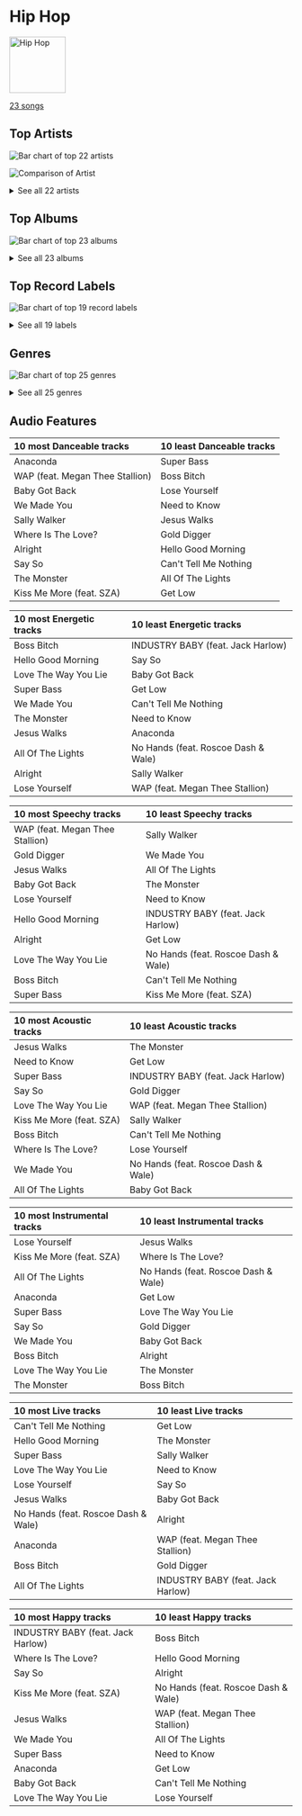 # Hip Hop


<img src="https://mosaic.scdn.co/640/ab67616d0000b2730b1cfc3df4d9d5d4cbce9208ab67616d0000b27310356a0e81371e6644cb1371ab67616d0000b273908280d9807127e185b71d56ab67616d0000b273c450c89d3eb750d3535b0a0c" alt="Hip Hop" width="100" />

[23 songs](hip_hop_tracks.md)

## Top Artists

![Bar chart of top 22 artists](../images/playlists/hip_hop/artists.png)

![Comparison of Artist](../images/playlists/hip_hop/artists_comparison.png)


<details>
<summary>See all 22 artists</summary>

|   Number of Tracks | Art                                                                                              | Artist                           | 🔗                                                           |
|-------------------:|:-------------------------------------------------------------------------------------------------|:---------------------------------|:------------------------------------------------------------|
|                  4 | <img src="https://i.scdn.co/image/ab6761610000e5eba00b11c129b27a88fc72f36b" alt="" width="50" /> | Eminem                           | [🔗](https://open.spotify.com/artist/7dGJo4pcD2V6oG8kP0tJRR) |
|                  4 | <img src="https://i.scdn.co/image/ab6761610000e5eb727a2ac15afe659be999beba" alt="" width="50" /> | Doja Cat                         | [🔗](https://open.spotify.com/artist/5cj0lLjcoR7YOSnhnX0Po5) |
|                  4 | <img src="https://i.scdn.co/image/ab6761610000e5eb867008a971fae0f4d913f63a" alt="" width="50" /> | Kanye West                       | [🔗](https://open.spotify.com/artist/5K4W6rqBFWDnAN6FQUkS6x) |
|                  2 | <img src="https://i.scdn.co/image/ab6761610000e5eb99e4fca7c0b7cb166d915789" alt="" width="50" /> | [Rihanna](../artists/rihanna.md) | [🔗](https://open.spotify.com/artist/5pKCCKE2ajJHZ9KAiaK11H) |
|                  2 | <img src="https://i.scdn.co/image/ab6761610000e5eb6a8e5e8752d1dc2dafa63f20" alt="" width="50" /> | Nicki Minaj                      | [🔗](https://open.spotify.com/artist/0hCNtLu0JehylgoiP8L4Gh) |
|                  1 | <img src="https://i.scdn.co/image/ab6761610000e5eb7eb7f6371aad8e67e01f0a03" alt="" width="50" /> | SZA                              | [🔗](https://open.spotify.com/artist/7tYKF4w9nC0nq9CsPZTHyP) |
|                  1 | <img src="https://i.scdn.co/image/ab6761610000e5ebd66f1e0c883f319443d68c45" alt="" width="50" /> | Lil Nas X                        | [🔗](https://open.spotify.com/artist/7jVv8c5Fj3E9VhNjxT4snq) |
|                  1 | <img src="https://i.scdn.co/image/a3823abbd476fa00cdf95a9f5cbbe09d2f96add2" alt="" width="50" /> | Jamie Foxx                       | [🔗](https://open.spotify.com/artist/7LnaAXbDVIL75IVPnndf7w) |
|                  1 | <img src="https://i.scdn.co/image/ab6761610000e5eb3eed54e1eb0fed222434d867" alt="" width="50" /> | Waka Flocka Flame                | [🔗](https://open.spotify.com/artist/6f4XkbvYlXMH0QgVRzW0sM) |
|                  1 | <img src="https://i.scdn.co/image/ab6761610000e5eb0e1f90bdff70c339838dcf90" alt="" width="50" /> | Wale                             | [🔗](https://open.spotify.com/artist/67nwj3Y5sZQLl72VNUHEYE) |
|                  1 | <img src="https://i.scdn.co/image/ab6761610000e5eb698a6abf2897a8fc8283cc0c" alt="" width="50" /> | Iggy Azalea                      | [🔗](https://open.spotify.com/artist/5yG7ZAZafVaAlMTeBybKAL) |
|                  1 | <img src="https://i.scdn.co/image/ab6761610000e5eb8c2332e6c0ed96d144a91b3f" alt="" width="50" /> | Cardi B                          | [🔗](https://open.spotify.com/artist/4kYSro6naA4h99UJvo89HB) |
|                  1 | <img src="https://i.scdn.co/image/ab6761610000e5eb12057d342f33c61b3768f2bc" alt="" width="50" /> | T.I.                             | [🔗](https://open.spotify.com/artist/4OBJLual30L7gRl5UkeRcT) |
|                  1 | <img src="https://i.scdn.co/image/8a522c7faa13cf4321ca6bea075fd97f75f40cfe" alt="" width="50" /> | Ying Yang Twins                  | [🔗](https://open.spotify.com/artist/44PA0rCQXikgOWbfY7Fq7m) |
|                  1 | <img src="https://i.scdn.co/image/aafc4156598fa9f8f052ec5687e648ba9120f07e" alt="" width="50" /> | Lil Jon & The East Side Boyz     | [🔗](https://open.spotify.com/artist/3ciRvbBIVz9fBoPbtSYq4x) |
|                  1 | <img src="https://i.scdn.co/image/07b5316f828fe20d0efe0029797157f394ae7640" alt="" width="50" /> | Sir Mix-A-Lot                    | [🔗](https://open.spotify.com/artist/3TQ9JTBI2n2hfo7aRONEYV) |
|                  1 | <img src="https://i.scdn.co/image/ab6761610000e5eb437b9e2a82505b3d93ff1022" alt="" width="50" /> | Kendrick Lamar                   | [🔗](https://open.spotify.com/artist/2YZyLoL8N0Wb9xBt1NhZWg) |
|                  1 | <img src="https://i.scdn.co/image/184674b36baa9cc7f0048502e78ce615a35ba08f" alt="" width="50" /> | Diddy - Dirty Money              | [🔗](https://open.spotify.com/artist/2QYEvpsWUOjqaYuxDPTCmV) |
|                  1 | <img src="https://i.scdn.co/image/ab6761610000e5ebed3a04c76cbc92b97f59c3c0" alt="" width="50" /> | Jack Harlow                      | [🔗](https://open.spotify.com/artist/2LIk90788K0zvyj2JJVwkJ) |
|                  1 | <img src="https://i.scdn.co/image/ab6761610000e5ebabab30b094128cf4c0f2cef1" alt="" width="50" /> | Black Eyed Peas                  | [🔗](https://open.spotify.com/artist/1yxSLGMDHlW21z4YXirZDS) |
|                  1 | <img src="https://i.scdn.co/image/ab6761610000e5eb5bebfdee4c4cfea3473a51ab" alt="" width="50" /> | Megan Thee Stallion              | [🔗](https://open.spotify.com/artist/181bsRPaVXVlUKXrxwZfHK) |
|                  1 | <img src="https://i.scdn.co/image/ab6761610000e5eb858ab48103cfe3c042bc1515" alt="" width="50" /> | Roscoe Dash                      | [🔗](https://open.spotify.com/artist/0bfX8pF8kuHNCs57Ms4jZb) |

</details>


## Top Albums

![Bar chart of top 23 albums](../images/playlists/hip_hop/albums.png)


<details>
<summary>See all 23 albums</summary>

|   Number of Tracks | Art                                                                                              | Album                             | 🔗                                                          |
|-------------------:|:-------------------------------------------------------------------------------------------------|:----------------------------------|:-----------------------------------------------------------|
|                  1 | <img src="https://i.scdn.co/image/ab67616d0000b273c450c89d3eb750d3535b0a0c" alt="" width="50" /> | WAP (feat. Megan Thee Stallion)   | [🔗](https://open.spotify.com/album/2ogiazbrNEx0kQHGl5ZBTQ) |
|                  1 | <img src="https://i.scdn.co/image/ab67616d0000b273cdb645498cd3d8a2db4d05e1" alt="" width="50" /> | To Pimp A Butterfly               | [🔗](https://open.spotify.com/album/7ycBtnsMtyVbbwTfJwRjSP) |
|                  1 | <img src="https://i.scdn.co/image/ab67616d0000b2730f79d1616e3b02368d41f458" alt="" width="50" /> | The Pinkprint (Deluxe)            | [🔗](https://open.spotify.com/album/5ooCuPIk58IwSo6DRr1JCu) |
|                  1 | <img src="https://i.scdn.co/image/ab67616d0000b27357195dfe8926f713b21d6cac" alt="" width="50" /> | The Marshall Mathers LP2          | [🔗](https://open.spotify.com/album/3vOgbDjgsZBAPwV2M3bNOj) |
|                  1 | <img src="https://i.scdn.co/image/ab67616d0000b27325b055377757b3cdd6f26b78" alt="" width="50" /> | The College Dropout               | [🔗](https://open.spotify.com/album/4Uv86qWpGTxf7fU7lG5X6F) |
|                  1 | <img src="https://i.scdn.co/image/ab67616d0000b27331aafa752187cb0284307200" alt="" width="50" /> | SHADYXV                           | [🔗](https://open.spotify.com/album/6wdSf72duVewXTqhYU3Z87) |
|                  1 | <img src="https://i.scdn.co/image/ab67616d0000b273506c4cc93e5a6234164125e1" alt="" width="50" /> | Relapse: Refill                   | [🔗](https://open.spotify.com/album/7MZzYkbHL9Tk3O6WeD4Z0Z) |
|                  1 | <img src="https://i.scdn.co/image/ab67616d0000b273c08d5fa5c0f1a834acef5100" alt="" width="50" /> | Recovery                          | [🔗](https://open.spotify.com/album/47BiFcV59TQi2s9SkBo2pb) |
|                  1 | <img src="https://i.scdn.co/image/ab67616d0000b2734df3245f26298a1579ecc321" alt="" width="50" /> | Planet Her                        | [🔗](https://open.spotify.com/album/1nAQbHeOWTfQzbOoFrvndW) |
|                  1 | <img src="https://i.scdn.co/image/ab67616d0000b27343f15453faa4973061411a79" alt="" width="50" /> | Pink Friday                       | [🔗](https://open.spotify.com/album/5jem47f4IRH6UaxNAWO6vD) |
|                  1 | <img src="https://i.scdn.co/image/ab67616d0000b273d9194aa18fa4c9362b47464f" alt="" width="50" /> | My Beautiful Dark Twisted Fantasy | [🔗](https://open.spotify.com/album/20r762YmB5HeofjMCiPMLv) |
|                  1 | <img src="https://i.scdn.co/image/ab67616d0000b273f82c7e4376cf8267fb396b7d" alt="" width="50" /> | Mack Daddy                        | [🔗](https://open.spotify.com/album/6c62jxWCe2aisIudaDRcaP) |
|                  1 | <img src="https://i.scdn.co/image/ab67616d0000b273be82673b5f79d9658ec0a9fd" alt="" width="50" /> | MONTERO                           | [🔗](https://open.spotify.com/album/6pOiDiuDQqrmo5DbG0ZubR) |
|                  1 | <img src="https://i.scdn.co/image/ab67616d0000b273428d2255141c2119409a31b2" alt="" width="50" /> | Late Registration                 | [🔗](https://open.spotify.com/album/5ll74bqtkcXlKE7wwkMq4g) |
|                  1 | <img src="https://i.scdn.co/image/ab67616d0000b2730b1cfc3df4d9d5d4cbce9208" alt="" width="50" /> | Last Train To Paris               | [🔗](https://open.spotify.com/album/2psjRixnoePs8ZqE8cuU5Z) |
|                  1 | <img src="https://i.scdn.co/image/ab67616d0000b273908280d9807127e185b71d56" alt="" width="50" /> | Kiss Me More (feat. SZA)          | [🔗](https://open.spotify.com/album/1OnzqJTL9bwe4kvaLxRYxt) |
|                  1 | <img src="https://i.scdn.co/image/ab67616d0000b2733ba0e7112f965bfda72b1c5b" alt="" width="50" /> | Kings Of Crunk                    | [🔗](https://open.spotify.com/album/4htcOW08TqINNLbcSf9esI) |
|                  1 | <img src="https://i.scdn.co/image/ab67616d0000b273fc26c1e9b1cc4ecd87e9ddef" alt="" width="50" /> | In My Defense                     | [🔗](https://open.spotify.com/album/3kQvfhjfU6Mleis6k6vpmw) |
|                  1 | <img src="https://i.scdn.co/image/ab67616d0000b27382b243023b937fd579a35533" alt="" width="50" /> | Hot Pink                          | [🔗](https://open.spotify.com/album/1MmVkhiwTH0BkNOU3nw5d3) |
|                  1 | <img src="https://i.scdn.co/image/ab67616d0000b27326f7f19c7f0381e56156c94a" alt="" width="50" /> | Graduation                        | [🔗](https://open.spotify.com/album/4SZko61aMnmgvNhfhgTuD3) |
|                  1 | <img src="https://i.scdn.co/image/fade577145599daff924bb7b28386a84f67bd1db" alt="" width="50" /> | Flockaveli                        | [🔗](https://open.spotify.com/album/6MQtWELG7aRX7CkAzQ6nLM) |
|                  1 | <img src="https://i.scdn.co/image/ab67616d0000b27329a42ba069a854c9078377b4" alt="" width="50" /> | Elephunk                          | [🔗](https://open.spotify.com/album/3eqkfT9f1XyM8GME1gVDrD) |
|                  1 | <img src="https://i.scdn.co/image/ab67616d0000b27310356a0e81371e6644cb1371" alt="" width="50" /> | Boss Bitch                        | [🔗](https://open.spotify.com/album/4pmyFpGicLLIgNPc1TQXKc) |

</details>


## Top Record Labels

![Bar chart of top 19 record labels](../images/playlists/hip_hop/labels.png)


<details>
<summary>See all 19 labels</summary>

|   Number of Tracks | Label                                                                           |
|-------------------:|:--------------------------------------------------------------------------------|
|                  4 | [Roc-A-Fella](../labels/roc_a_fella.md)                                         |
|                  4 | [Aftermath](../labels/aftermath.md)                                             |
|                  3 | [RCA Records Label](../labels/rca_records_label.md)                             |
|                  3 | [Kemosabe Records](../labels/kemosabe_records.md)                               |
|                  2 | [Nicki Minaj](../labels/nicki_minaj.md)                                         |
|                  2 | [Cash Money](../labels/cash_money.md)                                           |
|                  2 | [Atlantic Records](../labels/atlantic_records.md)                               |
|                  1 | [Warner Records](../labels/warner_records.md)                                   |
|                  1 | [The Orchard](../labels/the_orchard.md)                                         |
|                  1 | [KSR](../labels/ksr.md)                                                         |
|                  1 | [Interscope](../labels/interscope.md)                                           |
|                  1 | [EMPIRE](../labels/empire.md)                                                   |
|                  1 | [Columbia](../labels/columbia.md)                                               |
|                  1 | [Bad Dreams Records](../labels/bad_dreams_records.md)                           |
|                  1 | [Bad Boy](../labels/bad_boy.md)                                                 |
|                  1 | [Asylum](../labels/asylum.md)                                                   |
|                  1 | [American Recordings Catalog P&D](../labels/american_recordings_catalog_p_d.md) |
|                  1 | [A&M](../labels/a_m.md)                                                         |
|                  1 | [3H](../labels/3h.md)                                                           |

</details>


## Genres

![Bar chart of top 25 genres](../images/playlists/hip_hop/genres.png)


<details>
<summary>See all 25 genres</summary>

|   Number of Tracks | Genre                                       |
|-------------------:|:--------------------------------------------|
|                 16 | rap                                         |
|                 10 | [pop](../genres/pop.md)                     |
|                  9 | [dance pop](../genres/dance_pop.md)         |
|                  7 | hip hop                                     |
|                  4 | pop rap                                     |
|                  4 | hip pop                                     |
|                  4 | detroit hip hop                             |
|                  4 | chicago rap                                 |
|                  3 | gangster rap                                |
|                  2 | trap                                        |
|                  2 | southern hip hop                            |
|                  2 | queens hip hop                              |
|                  2 | dirty south rap                             |
|                  2 | atl hip hop                                 |
|                  1 | west coast rap                              |
|                  1 | viral rap                                   |
|                  1 | [post-teen pop](../genres/post_teen_pop.md) |
|                  1 | old school hip hop                          |
|                  1 | old school atlanta hip hop                  |
|                  1 | lgbtq+ hip hop                              |
|                  1 | hip house                                   |
|                  1 | crunk                                       |
|                  1 | conscious hip hop                           |
|                  1 | australian hip hop                          |
|                  1 | atlanta bass                                |

</details>


## Audio Features

| 10 most Danceable tracks        | 10 least Danceable tracks   |
|:--------------------------------|:----------------------------|
| Anaconda                        | Super Bass                  |
| WAP (feat. Megan Thee Stallion) | Boss Bitch                  |
| Baby Got Back                   | Lose Yourself               |
| We Made You                     | Need to Know                |
| Sally Walker                    | Jesus Walks                 |
| Where Is The Love?              | Gold Digger                 |
| Alright                         | Hello Good Morning          |
| Say So                          | Can't Tell Me Nothing       |
| The Monster                     | All Of The Lights           |
| Kiss Me More (feat. SZA)        | Get Low                     |

| 10 most Energetic tracks   | 10 least Energetic tracks           |
|:---------------------------|:------------------------------------|
| Boss Bitch                 | INDUSTRY BABY (feat. Jack Harlow)   |
| Hello Good Morning         | Say So                              |
| Love The Way You Lie       | Baby Got Back                       |
| Super Bass                 | Get Low                             |
| We Made You                | Can't Tell Me Nothing               |
| The Monster                | Need to Know                        |
| Jesus Walks                | Anaconda                            |
| All Of The Lights          | No Hands (feat. Roscoe Dash & Wale) |
| Alright                    | Sally Walker                        |
| Lose Yourself              | WAP (feat. Megan Thee Stallion)     |

| 10 most Speechy tracks          | 10 least Speechy tracks             |
|:--------------------------------|:------------------------------------|
| WAP (feat. Megan Thee Stallion) | Sally Walker                        |
| Gold Digger                     | We Made You                         |
| Jesus Walks                     | All Of The Lights                   |
| Baby Got Back                   | The Monster                         |
| Lose Yourself                   | Need to Know                        |
| Hello Good Morning              | INDUSTRY BABY (feat. Jack Harlow)   |
| Alright                         | Get Low                             |
| Love The Way You Lie            | No Hands (feat. Roscoe Dash & Wale) |
| Boss Bitch                      | Can't Tell Me Nothing               |
| Super Bass                      | Kiss Me More (feat. SZA)            |

| 10 most Acoustic tracks   | 10 least Acoustic tracks            |
|:--------------------------|:------------------------------------|
| Jesus Walks               | The Monster                         |
| Need to Know              | Get Low                             |
| Super Bass                | INDUSTRY BABY (feat. Jack Harlow)   |
| Say So                    | Gold Digger                         |
| Love The Way You Lie      | WAP (feat. Megan Thee Stallion)     |
| Kiss Me More (feat. SZA)  | Sally Walker                        |
| Boss Bitch                | Can't Tell Me Nothing               |
| Where Is The Love?        | Lose Yourself                       |
| We Made You               | No Hands (feat. Roscoe Dash & Wale) |
| All Of The Lights         | Baby Got Back                       |

| 10 most Instrumental tracks   | 10 least Instrumental tracks        |
|:------------------------------|:------------------------------------|
| Lose Yourself                 | Jesus Walks                         |
| Kiss Me More (feat. SZA)      | Where Is The Love?                  |
| All Of The Lights             | No Hands (feat. Roscoe Dash & Wale) |
| Anaconda                      | Get Low                             |
| Super Bass                    | Love The Way You Lie                |
| Say So                        | Gold Digger                         |
| We Made You                   | Baby Got Back                       |
| Boss Bitch                    | Alright                             |
| Love The Way You Lie          | The Monster                         |
| The Monster                   | Boss Bitch                          |

| 10 most Live tracks                 | 10 least Live tracks              |
|:------------------------------------|:----------------------------------|
| Can't Tell Me Nothing               | Get Low                           |
| Hello Good Morning                  | The Monster                       |
| Super Bass                          | Sally Walker                      |
| Love The Way You Lie                | Need to Know                      |
| Lose Yourself                       | Say So                            |
| Jesus Walks                         | Baby Got Back                     |
| No Hands (feat. Roscoe Dash & Wale) | Alright                           |
| Anaconda                            | WAP (feat. Megan Thee Stallion)   |
| Boss Bitch                          | Gold Digger                       |
| All Of The Lights                   | INDUSTRY BABY (feat. Jack Harlow) |

| 10 most Happy tracks              | 10 least Happy tracks               |
|:----------------------------------|:------------------------------------|
| INDUSTRY BABY (feat. Jack Harlow) | Boss Bitch                          |
| Where Is The Love?                | Hello Good Morning                  |
| Say So                            | Alright                             |
| Kiss Me More (feat. SZA)          | No Hands (feat. Roscoe Dash & Wale) |
| Jesus Walks                       | WAP (feat. Megan Thee Stallion)     |
| We Made You                       | All Of The Lights                   |
| Super Bass                        | Need to Know                        |
| Anaconda                          | Get Low                             |
| Baby Got Back                     | Can't Tell Me Nothing               |
| Love The Way You Lie              | Lose Yourself                       |
